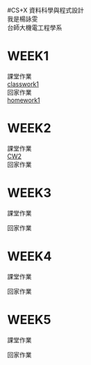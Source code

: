 #CS+X 資料科學與程式設計        
我是楊詠雯    
台師大機電工程學系    
# WEEK1
課堂作業    
[classwork1](https://yongwen-yang.github.io/example/WEEK1/classwork1.html)    
回家作業        
[homework1](https://yongwen-yang.github.io/example//WEEK1/homework1.html)
# WEEK2
課堂作業    
[CW2](https://yongwen-yang.github.io/example/WEEK2/CW2.html)    
回家作業    

# WEEK3
課堂作業    

回家作業    

# WEEK4
課堂作業    

回家作業    

# WEEK5
課堂作業    

回家作業    
